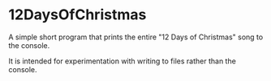 # 12DaysOfChristmas
A simple short program that prints the entire "12 Days of Christmas" song to the console.

It is intended for experimentation with writing to files rather than the console.